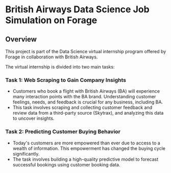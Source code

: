 # British Airways Data Science Job Simulation on Forage

## Overview

This project is part of the Data Science virtual internship program offered by Forage in collaboration with British Airways.

The virtual internship is divided into two main tasks:

### Task 1: Web Scraping to Gain Company Insights
- Customers who book a flight with British Airways (BA) will experience many interaction points with the BA brand. Understanding customer feelings, needs, and feedback is crucial for any business, including BA.
- This task involves scraping and collecting customer feedback and review data from a third-party source (Skytrax), and analyzing this data to uncover insights.

### Task 2: Predicting Customer Buying Behavior
- Today's customers are more empowered than ever due to access to a wealth of information. This empowerment has changed the buying cycle significantly.
- The task involves building a high-quality predictive model to forecast successful bookings using customer booking data.
